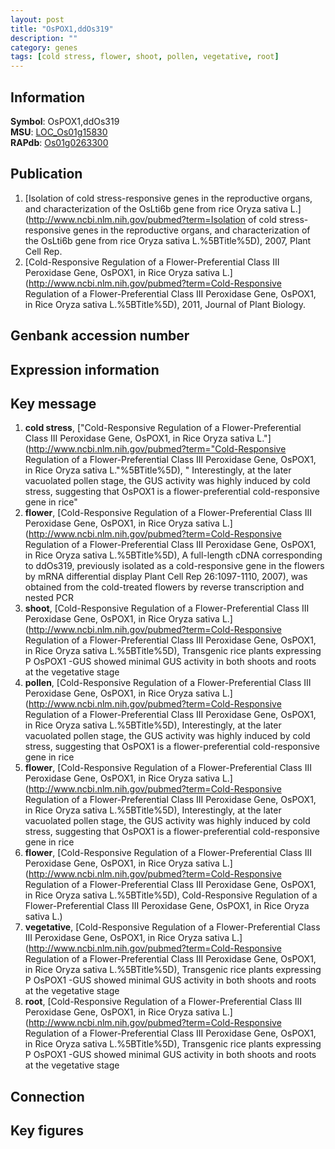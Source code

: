 ```yaml
---
layout: post
title: "OsPOX1,ddOs319"
description: ""
category: genes
tags: [cold stress, flower, shoot, pollen, vegetative, root]
---
```


## Information
__Symbol__: OsPOX1,ddOs319  
__MSU__: [LOC_Os01g15830](http://rice.plantbiology.msu.edu/cgi-bin/ORF_infopage.cgi?orf=LOC_Os01g15830)  
__RAPdb__: [Os01g0263300](http://rapdb.dna.affrc.go.jp/viewer/gbrowse_details/irgsp1?name=Os01g0263300)  

## Publication
1. [Isolation of cold stress-responsive genes in the reproductive organs, and characterization of the OsLti6b gene from rice Oryza sativa L.](http://www.ncbi.nlm.nih.gov/pubmed?term=Isolation of cold stress-responsive genes in the reproductive organs, and characterization of the OsLti6b gene from rice Oryza sativa L.%5BTitle%5D), 2007, Plant Cell Rep.
2. [Cold-Responsive Regulation of a Flower-Preferential Class III Peroxidase Gene, OsPOX1, in Rice Oryza sativa L.](http://www.ncbi.nlm.nih.gov/pubmed?term=Cold-Responsive Regulation of a Flower-Preferential Class III Peroxidase Gene, OsPOX1, in Rice Oryza sativa L.%5BTitle%5D), 2011, Journal of Plant Biology.

## Genbank accession number

## Expression information

## Key message
1. __cold stress__, ["Cold-Responsive Regulation of a Flower-Preferential Class III Peroxidase Gene, OsPOX1, in Rice Oryza sativa L."](http://www.ncbi.nlm.nih.gov/pubmed?term="Cold-Responsive Regulation of a Flower-Preferential Class III Peroxidase Gene, OsPOX1, in Rice Oryza sativa L."%5BTitle%5D), " Interestingly, at the later vacuolated pollen stage, the GUS activity was highly induced by cold stress, suggesting that OsPOX1 is a flower-preferential cold-responsive gene in rice"
2. __flower__, [Cold-Responsive Regulation of a Flower-Preferential Class III Peroxidase Gene, OsPOX1, in Rice Oryza sativa L.](http://www.ncbi.nlm.nih.gov/pubmed?term=Cold-Responsive Regulation of a Flower-Preferential Class III Peroxidase Gene, OsPOX1, in Rice Oryza sativa L.%5BTitle%5D), A full-length cDNA corresponding to ddOs319, previously isolated as a cold-responsive gene in the flowers by mRNA differential display Plant Cell Rep 26:1097-1110, 2007), was obtained from the cold-treated flowers by reverse transcription and nested PCR
3. __shoot__, [Cold-Responsive Regulation of a Flower-Preferential Class III Peroxidase Gene, OsPOX1, in Rice Oryza sativa L.](http://www.ncbi.nlm.nih.gov/pubmed?term=Cold-Responsive Regulation of a Flower-Preferential Class III Peroxidase Gene, OsPOX1, in Rice Oryza sativa L.%5BTitle%5D),  Transgenic rice plants expressing P OsPOX1 -GUS showed minimal GUS activity in both shoots and roots at the vegetative stage
4. __pollen__, [Cold-Responsive Regulation of a Flower-Preferential Class III Peroxidase Gene, OsPOX1, in Rice Oryza sativa L.](http://www.ncbi.nlm.nih.gov/pubmed?term=Cold-Responsive Regulation of a Flower-Preferential Class III Peroxidase Gene, OsPOX1, in Rice Oryza sativa L.%5BTitle%5D),  Interestingly, at the later vacuolated pollen stage, the GUS activity was highly induced by cold stress, suggesting that OsPOX1 is a flower-preferential cold-responsive gene in rice
5. __flower__, [Cold-Responsive Regulation of a Flower-Preferential Class III Peroxidase Gene, OsPOX1, in Rice Oryza sativa L.](http://www.ncbi.nlm.nih.gov/pubmed?term=Cold-Responsive Regulation of a Flower-Preferential Class III Peroxidase Gene, OsPOX1, in Rice Oryza sativa L.%5BTitle%5D),  Interestingly, at the later vacuolated pollen stage, the GUS activity was highly induced by cold stress, suggesting that OsPOX1 is a flower-preferential cold-responsive gene in rice
6. __flower__, [Cold-Responsive Regulation of a Flower-Preferential Class III Peroxidase Gene, OsPOX1, in Rice Oryza sativa L.](http://www.ncbi.nlm.nih.gov/pubmed?term=Cold-Responsive Regulation of a Flower-Preferential Class III Peroxidase Gene, OsPOX1, in Rice Oryza sativa L.%5BTitle%5D), Cold-Responsive Regulation of a Flower-Preferential Class III Peroxidase Gene, OsPOX1, in Rice Oryza sativa L.)  
7. __vegetative__, [Cold-Responsive Regulation of a Flower-Preferential Class III Peroxidase Gene, OsPOX1, in Rice Oryza sativa L.](http://www.ncbi.nlm.nih.gov/pubmed?term=Cold-Responsive Regulation of a Flower-Preferential Class III Peroxidase Gene, OsPOX1, in Rice Oryza sativa L.%5BTitle%5D),  Transgenic rice plants expressing P OsPOX1 -GUS showed minimal GUS activity in both shoots and roots at the vegetative stage
8. __root__, [Cold-Responsive Regulation of a Flower-Preferential Class III Peroxidase Gene, OsPOX1, in Rice Oryza sativa L.](http://www.ncbi.nlm.nih.gov/pubmed?term=Cold-Responsive Regulation of a Flower-Preferential Class III Peroxidase Gene, OsPOX1, in Rice Oryza sativa L.%5BTitle%5D),  Transgenic rice plants expressing P OsPOX1 -GUS showed minimal GUS activity in both shoots and roots at the vegetative stage

## Connection

## Key figures


